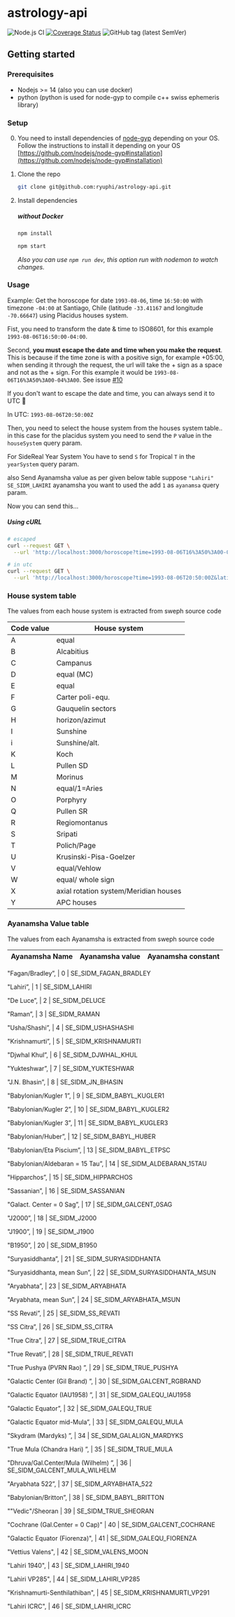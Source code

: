 # astrology-api

 ![Node.js CI](https://github.com/ryuphi/astrology-api/workflows/Node.js%20CI/badge.svg?branch=master) [![Coverage Status](https://coveralls.io/repos/github/ryuphi/astrology-api/badge.svg)](https://coveralls.io/github/ryuphi/astrology-api) ![GitHub tag (latest SemVer)](https://img.shields.io/github/v/tag/ryuphi/astrology-api?label=version)

## Getting started

### Prerequisites

* Nodejs >= 14 (also you can use docker)
* python (python is used for node-gyp to compile c++ swiss ephemeris library)

### Setup

0. You need to install dependencies of [node-gyp](https://github.com/nodejs/node-gyp) depending on your OS. Follow the instructions to install it depending on your OS [https://github.com/nodejs/node-gyp#installation](https://github.com/nodejs/node-gyp#installation)


1. Clone the repo

    ```bash
    git clone git@github.com:ryuphi/astrology-api.git
    ```

2. Install dependencies

    ##### without Docker

    ```bash
    npm install
    ```

    ```bash
    npm start
    ```

    *Also you can use `npm run dev`, this option run with nodemon to watch changes.*

### Usage

Example: Get the horoscope for date `1993-08-06`, time `16:50:00` with timezone `-04:00` at Santiago, Chile (latitude `-33.41167` and longitude `-70.66647`) using Placidus houses system.

Fist, you need to transform the date & time to ISO8601, for this example `1993-08-06T16:50:00-04:00`.

Second, __you must escape the date and time when you make the request__.
This is because if the time zone is with a positive sign, for example +05:00,
when sending it through the request, the url will take the + sign as a space and not as the + sign.
For this example it would be `1993-08-06T16%3A50%3A00-04%3A00`. See issue [#10](https://github.com/ryuphi/astrology-api/issues/10)

If you don't want to escape the date and time, you can always send it to UTC 🙂

In UTC: `1993-08-06T20:50:00Z`

Then, you need to select the house system from the houses system table.. in this case for the placidus system you need to send the `P` value in the `houseSystem` query param.

For SideReal Year System You have to send `S`  for Tropical `T` in the `yearSystem` query param.
 
 also Send Ayanamsha value as per given below table suppose `"Lahiri"  SE_SIDM_LAHIRI` ayanamsha 
 you want to used the add `1` as `ayanamsa` query param.

Now you can send this...

##### Using cURL

```bash
# escaped
curl --request GET \
  --url 'http://localhost:3000/horoscope?time=1993-08-06T16%3A50%3A00-04%3A00&latitude=-33.41167&longitude=-70.66647&houseSystem=P&yearSystem=S&ayanamsa=1'
```

```bash
# in utc
curl --request GET \
  --url 'http://localhost:3000/horoscope?time=1993-08-06T20:50:00Z&latitude=-33.41167&longitude=-70.66647&houseSystem=P&yearSystem=S&ayanamsa=1'
```


### House system table

The values from each house system is extracted from sweph source code

| Code value | House system |
|--- | ---
| A | equal | 
| B | Alcabitius |
| C | Campanus |
| D | equal (MC) |
| E | equal |
| F | Carter poli-equ. |
| G | Gauquelin sectors |
| H | horizon/azimut |
| I | Sunshine |
| i | Sunshine/alt. |
| K | Koch |
| L | Pullen SD |
| M | Morinus |
| N | equal/1=Aries |
| O | Porphyry |
| Q | Pullen SR |
| R | Regiomontanus |
| S | Sripati |
| T | Polich/Page |
| U | Krusinski-Pisa-Goelzer |
| V | equal/Vehlow |
| W | equal/ whole sign |
| X | axial rotation system/Meridian houses |
| Y | APC houses |


### Ayanamsha Value table

The values from each Ayanamsha is extracted from sweph source code

| Ayanamsha Name       | Ayanamsha value    | Ayanamsha constant 
|--------------------- | -----------------  |--------------------

"Fagan/Bradley”,       |                 0  | SE_SIDM_FAGAN_BRADLEY

"Lahiri”,              |                 1  | SE_SIDM_LAHIRI

"De Luce”,             |                 2  | SE_SIDM_DELUCE

"Raman”,               |                 3  | SE_SIDM_RAMAN

"Usha/Shashi”,         |                 4  | SE_SIDM_USHASHASHI

"Krishnamurti”,        |                 5  | SE_SIDM_KRISHNAMURTI

"Djwhal Khul”,         |                 6   | SE_SIDM_DJWHAL_KHUL

"Yukteshwar”,          |                 7   | SE_SIDM_YUKTESHWAR

"J.N. Bhasin”,         |                 8   | SE_SIDM_JN_BHASIN

"Babylonian/Kugler 1”,  |                9   | SE_SIDM_BABYL_KUGLER1

"Babylonian/Kugler 2”,  |                10  | SE_SIDM_BABYL_KUGLER2

"Babylonian/Kugler 3”,   |               11  | SE_SIDM_BABYL_KUGLER3

"Babylonian/Huber”,       |              12  | SE_SIDM_BABYL_HUBER

"Babylonian/Eta Piscium”,   |            13  | SE_SIDM_BABYL_ETPSC

"Babylonian/Aldebaran = 15 Tau”,  |      14  | SE_SIDM_ALDEBARAN_15TAU

"Hipparchos”,                 |          15  | SE_SIDM_HIPPARCHOS

"Sassanian”,                  |          16  | SE_SIDM_SASSANIAN

"Galact. Center = 0 Sag”,     |          17  | SE_SIDM_GALCENT_0SAG

"J2000”,                      |          18  | SE_SIDM_J2000

"J1900”,                      |          19  | SE_SIDM_J1900

"B1950”,                      |          20  | SE_SIDM_B1950

"Suryasiddhanta”,             |          21  | SE_SIDM_SURYASIDDHANTA

"Suryasiddhanta, mean Sun”,   |          22  | SE_SIDM_SURYASIDDHANTA_MSUN

"Aryabhata”,                  |          23  | SE_SIDM_ARYABHATA

"Aryabhata, mean Sun”,        |          24  | SE_SIDM_ARYABHATA_MSUN

"SS Revati”,                  |          25  | SE_SIDM_SS_REVATI

"SS Citra”,                   |          26  | SE_SIDM_SS_CITRA

"True Citra”,                 |          27  | SE_SIDM_TRUE_CITRA

"True Revati”,                |          28  | SE_SIDM_TRUE_REVATI

"True Pushya (PVRN Rao) ”,    |          29  | SE_SIDM_TRUE_PUSHYA

"Galactic Center (Gil Brand) ”, |        30  | SE_SIDM_GALCENT_RGBRAND

"Galactic Equator (IAU1958) ”,  |        31  | SE_SIDM_GALEQU_IAU1958

"Galactic Equator”,             |       32   | SE_SIDM_GALEQU_TRUE

"Galactic Equator mid-Mula”,    |        33  | SE_SIDM_GALEQU_MULA

"Skydram (Mardyks) ”,           |        34  | SE_SIDM_GALALIGN_MARDYKS

"True Mula (Chandra Hari) ”,    |        35  | SE_SIDM_TRUE_MULA

"Dhruva/Gal.Center/Mula (Wilhelm) ”, |   36  | SE_SIDM_GALCENT_MULA_WILHELM

"Aryabhata 522”,                     |   37  | SE_SIDM_ARYABHATA_522

"Babylonian/Britton”,                |   38  | SE_SIDM_BABYL_BRITTON

"\"Vedic\"/Sheoran                   |   39  | SE_SIDM_TRUE_SHEORAN

"Cochrane (Gal.Center = 0 Cap)"      |   40  | SE_SIDM_GALCENT_COCHRANE

"Galactic Equator (Fiorenza)",       |   41  | SE_SIDM_GALEQU_FIORENZA

"Vettius Valens",                    |   42  | SE_SIDM_VALENS_MOON

"Lahiri 1940",                       |   43  | SE_SIDM_LAHIRI_1940

"Lahiri VP285",                      |   44  | SE_SIDM_LAHIRI_VP285

"Krishnamurti-Senthilathiban",       |   45  | SE_SIDM_KRISHNAMURTI_VP291

"Lahiri ICRC",                       |   46  | SE_SIDM_LAHIRI_ICRC